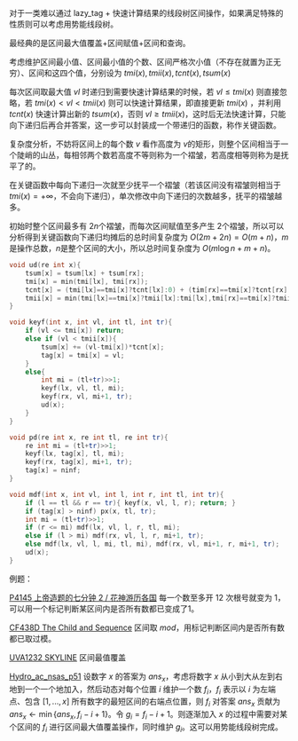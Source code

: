 对于一类难以通过 $\text{lazy\_tag}$​ + 快速计算结果的线段树区间操作，如果满足特殊的性质则可以考虑用势能线段树。

最经典的是区间最大值覆盖+区间赋值+区间和查询。

考虑维护区间最小值、区间最小值的个数、区间严格次小值（不存在就置为正无穷）、区间和这四个值，分别设为 $tmi(x),tmii(x),tcnt(x),tsum(x)$

每次区间取最大值 $vl$ 时递归到需要快速计算结果的时候，若 $vl \leq tmi(x)$ 则直接忽略，若 $tmi(x) < vl < tmii(x)$ 则可以快速计算结果，即直接更新 $tmi(x)$ ，并利用 $tcnt(x)$ 快速计算出新的 $tsum(x)$，否则 $vl \ge tmii(x)$​​ ，这时后无法快速计算，只能向下递归后再合并答案，这一步可以封装成一个带递归的函数，称作关键函数。

复杂度分析，不妨将区间上的每个数 $v$ 看作高度为 $v$​ 的矩形，则整个区间相当于一个陡峭的山丛，每相邻两个数若高度不等则称为一个褶皱，若高度相等则称为是抚平了的。

在关键函数中每向下递归一次就至少抚平一个褶皱（若该区间没有褶皱则相当于 $tmi(x)=+\infty$​，不会向下递归），单次修改中向下递归的次数越多，抚平的褶皱越多。

初始时整个区间最多有 $2n$​​ 个褶皱，而每次区间赋值至多产生 $2$​ 个褶皱，所以可以分析得到关键函数向下递归均摊后的总时间复杂度为 $O(2m+2n)=O(m+n)$​，$m$​ 是操作总数，$n$​ 是整个区间的大小，所以总时间复杂度为 $O(m\log n + m + n)$​。

```cpp
void ud(re int x){
    tsum[x] = tsum[lx] + tsum[rx];
    tmi[x] = min(tmi[lx], tmi[rx]);
    tcnt[x] = (tmi[lx]==tmi[x]?tcnt[lx]:0) + (tim[rx]==tmi[x]?tcnt[rx]:0);
    tmii[x] = min(tmi[lx]==tmi[x]?tmii[lx]:tmi[lx],tmi[rx]==tmi[x]?tmii[rx]:tmi[rx]);
}

void keyf(int x, int vl, int tl, int tr){
    if (vl <= tmi[x]) return;
    else if (vl < tmii[x]){
        tsum[x] += (vl-tmi[x])*tcnt[x];
        tag[x] = tmi[x] = vl;
    }
    else{
        int mi = (tl+tr)>>1;
 		keyf(lx, vl, tl, mi);
        keyf(rx, vl, mi+1, tr);
        ud(x);
    }
}

void pd(re int x, re int tl, re int tr){
    re int mi = (tl+tr)>>1;
    keyf(lx, tag[x], tl, mi);
    keyf(rx, tag[x], mi+1, tr);
    tag[x] = ninf;
}

void mdf(int x, int vl, int l, int r, int tl, int tr){
    if (l == tl && r == tr){ keyf(x, vl, l, r); return; }
    if (tag[x] > ninf) px(x, tl, tr);
    int mi = (tl+tr)>>1;
    if (r <= mi) mdf(lx, vl, l, r, tl, mi);
    else if (l > mi) mdf(rx, vl, l, r, mi+1, tr);
    else mdf(lx, vl, l, mi, tl, mi), mdf(rx, vl, mi+1, r, mi+1, tr);
    ud(x);
}
```

 例题：

[P4145 上帝造题的七分钟 2 / 花神游历各国](https://www.luogu.com.cn/problem/P4145) 每一个数至多开 $12$ 次根号就变为 $1$，可以用一个标记判断某区间内是否所有数都已变成了$1$。

[CF438D The Child and Sequence](https://www.luogu.com.cn/problem/CF438D) 区间取 $mod$​ ，用标记判断区间内是否所有数都已取过模。

[UVA1232 SKYLINE](https://www.luogu.com.cn/problem/UVA1232) 区间最值覆盖

[Hydro_ac_nsas_p51](..\..\..\题面\hydro.ac_d_nsas_p51.png) 设数字 $x$ 的答案为 $ans_x$，考虑将数字 $x$ 从小到大从左到右地到一个一个地加入，然后动态对每个位置 $i$ 维护一个数 $f_i$，$f_i$ 表示以 $i$ 为左端点、包含 $[1,...,x]$ 所有数字的最短区间的右端点位置，则 $f_i$ 对答案 $ans_x$ 贡献为 $ans_x \leftarrow \min\{ans_x,f_i-i+1\}$。令 $g_i=f_i-i+1$。则逐渐加入 $x$ 的过程中需要对某个区间的 $f_i$ 进行区间最大值覆盖操作，同时维护 $g_i$。这可以用势能线段树完成。

